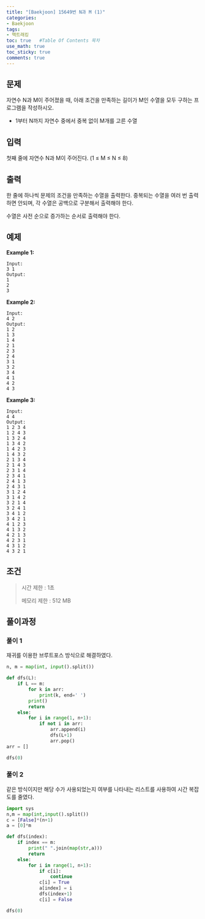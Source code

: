 ```yaml
---
title: "[Baekjoon] 15649번 N과 M (1)"
categories: 
- Baekjoon
tags:
- 백트래킹
toc: true   #Table Of Contents 목차 
use_math: true
toc_sticky: true
comments: true
---
```


## 문제

자연수 N과 M이 주어졌을 때, 아래 조건을 만족하는 길이가 M인 수열을 모두 구하는 프로그램을 작성하시오.

- 1부터 N까지 자연수 중에서 중복 없이 M개를 고른 수열

## 입력

첫째 줄에 자연수 N과 M이 주어진다. (1 ≤ M ≤ N ≤ 8)

## 출력

한 줄에 하나씩 문제의 조건을 만족하는 수열을 출력한다. 중복되는 수열을 여러 번 출력하면 안되며, 각 수열은 공백으로 구분해서 출력해야 한다.

수열은 사전 순으로 증가하는 순서로 출력해야 한다.

## 예제

**Example 1:**

```
Input: 
3 1
Output: 
1
2
3
```

**Example 2:**

```
Input:
4 2
Output:
1 2
1 3
1 4
2 1
2 3
2 4
3 1
3 2
3 4
4 1
4 2
4 3
```

**Example 3:**

```
Input:
4 4
Output:
1 2 3 4
1 2 4 3
1 3 2 4
1 3 4 2
1 4 2 3
1 4 3 2
2 1 3 4
2 1 4 3
2 3 1 4
2 3 4 1
2 4 1 3
2 4 3 1
3 1 2 4
3 1 4 2
3 2 1 4
3 2 4 1
3 4 1 2
3 4 2 1
4 1 2 3
4 1 3 2
4 2 1 3
4 2 3 1
4 3 1 2
4 3 2 1
```

## 조건

> 시간 제한 : 1초
>
> 메모리 제한 : 512 MB

## 풀이과정

### 풀이 1

재귀를 이용한 브루트포스 방식으로 해결하였다.

```python
n, m = map(int, input().split())

def dfs(L):
    if L == m:
        for k in arr:
            print(k, end=' ')
        print()
        return
    else:
        for i in range(1, n+1):
            if not i in arr:
                arr.append(i)
                dfs(L+1)
                arr.pop()
arr = []

dfs(0)
```

### 풀이 2

같은 방식이지만 해당 수가 사용되었는지 여부를 나타내는 리스트를 사용하여 시간 복잡도를 줄였다.

```python
import sys
n,m = map(int,input().split())
c = [False]*(n+1)
a = [0]*m

def dfs(index):
    if index == m:
        print(" ".join(map(str,a)))
        return
    else:
        for i in range(1, n+1):
            if c[i]:
                continue
            c[i] = True
            a[index] = i
            dfs(index+1)
            c[i] = False

dfs(0)



```



